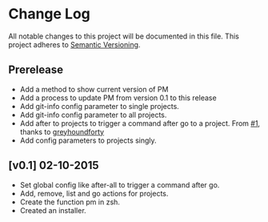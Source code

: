 # Change Log
All notable changes to this project will be documented in this file.
This project adheres to [Semantic Versioning](http://semver.org/).

## Prerelease

- Add a method to show current version of PM
- Add a process to update PM from version 0.1 to this release
- Add git-info config parameter to single projects.
- Add git-info config parameter to all projects.
- Add after to projects to trigger a command after go to a project. From [#1](https://github.com/Angelmmiguel/pm/issues/1), thanks to [greyhoundforty](https://github.com/greyhoundforty)
- Add config parameters to projects singly.

## [v0.1] 02-10-2015

- Set global config like after-all to trigger a command after go.
- Add, remove, list and go actions for projects.
- Create the function pm in zsh.
- Created an installer.